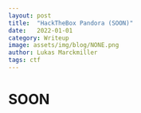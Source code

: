 ```yaml
---
layout: post
title:  "HackTheBox Pandora (SOON)"
date:   2022-01-01
category: Writeup
image: assets/img/blog/NONE.png
author: Lukas Marckmiller
tags: ctf
---
```


# SOON
